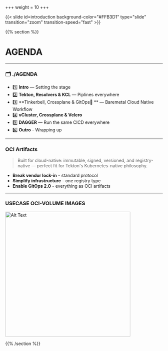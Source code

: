 +++
weight = 10
+++

{{< slide id=introduction background-color="#FFB3D1" type="slide" transition="zoom" transition-speed="fast" >}}

{{% section %}}

# AGENDA

---

### 🗂️ ./AGENDA

- 1️⃣ **Intro** — Setting the stage
- 2️⃣ **Tekton, Resolvers & KCL** — Piplines everywhere
- 3️⃣ **Tinkerbell, Crossplane & GitOps🔁 ** — Baremetal Cloud Native Workflow
- 4️⃣ **vCluster, Crossplane & Velero**
- 5️⃣ **DAGGER** — Run the same CICD everywhere
- 6️⃣ **Outro** - Wrapping up

---

### **OCI Artifacts**
> Built for cloud-native: immutable, signed, versioned, and registry-native — perfect fit for Tekton's Kubernetes-native philosophy.

- **Break vendor lock-in** - standard protocol
- **Simplify infrastructure** - one registry type
- **Enable GitOps 2.0** - everything as OCI artifacts

---

### USECASE OCI-VOLUME IMAGES

<img src="https://artifacts.demo-infra.sthings-vsphere.labul.sva.de/images/slides.png" alt="Alt Text" width="400" style="border: 1px; box-shadow: none;" />


{{% /section %}}
